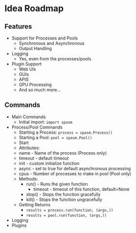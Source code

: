 # Idea Roadmap



## Features

* Support for Processes and Pools
  * Synchronous and Asynchronous
  * Output Handling
* Logging
  * Yes, even from the processes/pools
* Plugin Support
  * Web UIs
  * GUIs
  * APIS
  * GPU Processing
  * And so much more...



## Commands

* Main Commands
  * Initial import: `import spasm`
* Process/Pool Commands
  * Starting a Process: `process = spasm.Process()`
  * Starting a Pool: `pool = spasm.Pool()`
  * Start
  *  Attributes:
    * name - Name of the process (Process only)
    * timeout - default timeout
    * init - custom initialize function
    * async - set to true for default asynchronous processing
    * cpus - Number of processes to make in pool (Pool only)
  * Methods:
    * run() - Runs the given function
      * timeout - timeout of this function, default=None
    * stop() - Stops the function gracefully
    * kill() - Stops the function ungracefully
  * Getting Returns
    * `results = process.run(function, (args,))`
    * `results = pool.run(function, (args,))`
* Logging
* Plugins

